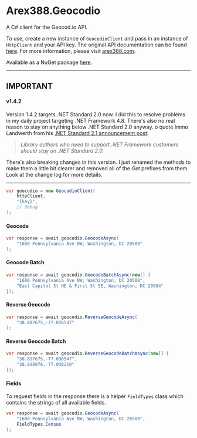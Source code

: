 ﻿# Arex388.Geocodio

A C# client for the Geocod.io API.

To use, create a new instance of `GeocodioClient` and pass in an instance of `HttpClient` and your API key. The original API documentation can be found [here](https://www.geocod.io/docs). For more information, please visit [arex388.com](https://arex388.com ).

Available as a NuGet package [here](https://www.nuget.org/packages/Arex388.Geocodio).

---

## IMPORTANT

#### v1.4.2

Version 1.4.2 targets .NET Standard 2.0 now. I did this to resolve problems in my daily project targeting .NET Framework 4.8. There's also no real reason to stay on anything below .NET Standard 2.0 anyway. o quote Immo Landwerth from his [.NET Standard 2.1 announcement post](https://devblogs.microsoft.com/dotnet/announcing-net-standard-2-1/):

> *Library authors who need to support .NET Framework customers should stay on .NET Standard 2.0.*

There's also breaking changes in this version. I just renamed the methods to make them a little bit clearer and removed all of the *Get* prefixes from them. Look at the change log for more details.

---

```C#
var geocodio = new GeocodioClient(
    httpClient,
    "{key}",
    // debug
);
```

#### Geocode

```C#
var response = await geocodio.GeocodeAsync(
    "1600 Pennsylvania Ave NW, Washington, DC 20500"
);
```

#### Geocode Batch

```C#
var response = await geocodio.GeocodeBatchAsync(new[] {
	"1600 Pennsylvania Ave NW, Washington, DC 20500",
	"East Capitol St NE & First St SE, Washington, DC 20004"
});
```

#### Reverse Geocode

```C#
var response = await geocodio.ReverseGeocodeAsync(
    "38.897675,-77.036547"
);
```

#### Reverse Geocode Batch

```C#
var response = await geocodio.ReverseGeocodeBatchAsync(new[] {
	"38.897675,-77.036547",
	"38.898976,-77.038219"
});
```

#### Fields

To request fields in the response there is a helper `FieldTypes` class which contains the strings of all available fields.

```C#
var response = await geocodio.GeocodeAsync(
    "1600 Pennsylvania Ave NW, Washington, DC 20500",
    FieldTypes.Census
);
```

